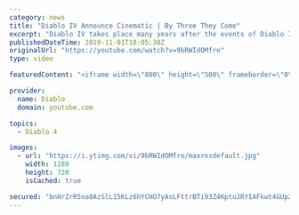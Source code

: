 ```yaml
---
category: news
title: "Diablo IV Announce Cinematic | By Three They Come"
excerpt: "Diablo IV takes place many years after the events of Diablo III, after millions have been slaughtered by the actions of the High Heavens and Burning Hells alike."
publishedDateTime: 2019-11-01T18:05:30Z
originalUrl: "https://youtube.com/watch?v=9bRWIdOMfro"
type: video

featuredContent: "<iframe width=\"800\" height=\"500\" frameborder=\"0\" src=\"https://www.youtube.com/embed/9bRWIdOMfro\" allow=\"accelerometer; autoplay; encrypted-media; gyroscope; picture-in-picture\" allowfullscreen></iframe>"

provider:
  name: Diablo
  domain: youtube.com

topics:
  - Diablo 4

images:
  - url: "https://i.ytimg.com/vi/9bRWIdOMfro/maxresdefault.jpg"
    width: 1280
    height: 720
    isCached: true

secured: "bnHrZrR5na8AzSlL15KLz6hYCHO7yAsLFttrBTi93Z4KptuJRYIAFkwt4GUpZStl6LmRqNfKKCBAI+Z85FxBlIH5zxQNyy1uy9tOtOIjIuxxXgYqwr76jXR266Ev0hy/xgdZRt0tgYf0A/mnOTYADJlf6+YBvvNVamV6qCL7mdz7Y+4gbook8x/1d9tPCZvZOVoxb4eG4W0pAjxLAGKnsHbPCcEPUunnr1HpM97H+xh0mh1C02W5capPrCzloHsxL3dOzJDsVu929yYPWgxm+rZH+jI7jRWwGtTcqBu1KcEEu7FpkD5oWyLTl2FNDv8Jrug812T/HSEIR8/ReHS8WR0IyWohaUhjbAam1CAY+bDtRCpxefgzKOsxYZhTYJOzr8bZIv+DSPuJ4Dimjav9r+vi5LDzN0psESAW9C5VAnGK0J9fRodslT6e8hefzSio;WkWrK4xyMHJ/gnun7imvBg=="
---
```


